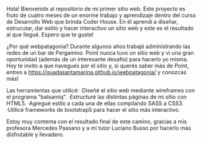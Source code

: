 Hola! Bienvenidx al repositorio de mi primer sitio web. 
Este proyecto es fruto de cuatro meses de un enorme trabajo y aprendizaje dentro del curso de Desarrollo Web que brinda Coder House. En él aprendí a diseñar, estrucutar, dar estilo y hacer interactivo un sitio web y este es el resultado al que llegué. Espero que te guste! 

¿Por qué webpatagonia? 
Durante algunos años trabajé administrando las redes de un bar de Pergamino. Point nunca tuvo un sitio web y vi una gran oportunidad (además de un interesante desafío) para hacerlo yo misma. Hoy te invito a que navegues por el sitio y, si querés saber más de Point, entres a https://guadasantamarina.github.io/webpatagonia/ y conozcas más!

Las herramientas que utilicé: 
·Diseñé el sitio web mediante wireframes con el programa "balsamiq".
·Estructuré las distintas páginas de mi sitio con HTML5. 
·Agregué estilo a cada una de ellas compilando SASS a CSS3. 
·Utilicé frameworks de bootstrap5 para hacer el sitio más interactivo. 

Estoy muy contenta con el resultado final de este camino, gracias a mis profesora Mercedes Passano y a mi tutor Luciano Busso por hacerlo más disfrutable y llevadero. 
